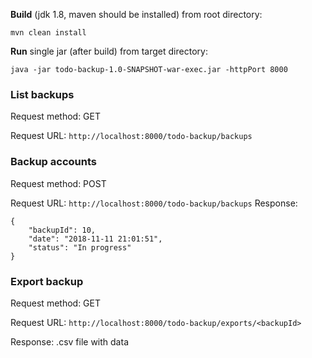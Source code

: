 **Build** (jdk 1.8, maven should be installed) from root directory:
```
mvn clean install
```

**Run** single jar (after build) from target directory:
```
java -jar todo-backup-1.0-SNAPSHOT-war-exec.jar -httpPort 8000
```

### List backups
Request method: GET

Request URL: ```http://localhost:8000/todo-backup/backups```

### Backup accounts
Request method: POST

Request URL: ```http://localhost:8000/todo-backup/backups```
Response:
```
{
    "backupId": 10,
    "date": "2018-11-11 21:01:51",
    "status": "In progress"
}
```

### Export backup
Request method: GET

Request URL: ```http://localhost:8000/todo-backup/exports/<backupId>```

Response: .csv file with data
